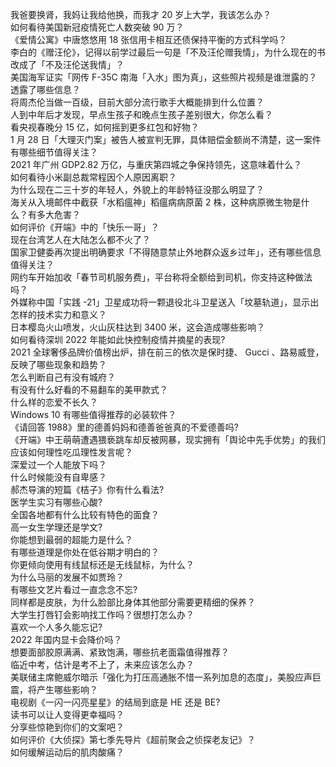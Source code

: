 我爸要换肾，我妈让我给他换，而我才 20 岁上大学，我该怎么办？  
如何看待美国新冠疫情死亡人数突破 90 万？  
《爱情公寓》中唐悠悠用 18 张信用卡相互还债保持平衡的方式科学吗？  
李白的《赠汪伦》，记得以前学过最后一句是「不及汪伦赠我情」，为什么现在的书改成了「不及汪伦送我情」？  
美国海军证实「网传 F-35C 南海「入水」图为真」，这些照片视频是谁泄露的？透露了哪些信息？  
将周杰伦当做一百级，目前大部分流行歌手大概能排到什么位置？  
人到中年后才发现，早点生孩子和晚点生孩子差别很大，你怎么看？  
看央视春晚分 15 亿，如何摇到更多红包和好物？  
1 月 28 日「大理灭门案」被告人被宣判无罪，具体赔偿金额尚不清楚，这一案件有哪些细节值得关注？  
2021 年广州 GDP2.82 万亿，与重庆第四城之争保持领先，这意味着什么？  
如何看待小米副总裁常程因个人原因离职？  
为什么现在二三十岁的年轻人，外貌上的年龄特征没那么明显了？  
海关从入境邮件中截获「水稻瘟神」稻瘟病病原菌 2 株，这种病原微生物是什么？有多大危害？  
如何评价《开端》中的「快乐一哥」？  
现在台湾艺人在大陆怎么都不火了？  
国家卫健委再次提出明确要求「不得随意禁止外地群众返乡过年」，还有哪些信息值得关注？  
网约车开始加收「春节司机服务费」，平台称将全额给到司机，你支持这种做法吗？  
外媒称中国「实践 -21」卫星成功将一颗退役北斗卫星送入「坟墓轨道」，显示出怎样的技术实力和意义？  
日本樱岛火山喷发，火山灰柱达到 3400 米，这会造成哪些影响？  
如何看待深圳 2022 年能如此快控制疫情并摘星的表现?  
2021 全球奢侈品牌价值榜出炉，排在前三的依次是保时捷、 Gucci 、路易威登，反映了哪些现象和趋势？  
怎么判断自己有没有城府？  
有没有什么好看的不易翻车的美甲款式？  
什么样的恋爱不长久？  
Windows 10 有哪些值得推荐的必装软件？  
《请回答 1988》里的德善妈妈和德善爸爸真的不爱德善吗?  
《开端》中王萌萌遭遇猥亵跳车却反被网暴，现实拥有「舆论中先手优势」的我们应该如何理性吃瓜理性发言呢？  
深爱过一个人能放下吗？  
什么时候能没有自卑感？  
郝杰导演的短篇《桔子》你有什么看法?  
医学生实习有哪些心酸?  
全国各地都有什么比较有特色的面食？  
高一女生学理还是学文?  
你能想到最弱的超能力是什么？  
有哪些道理是你处在低谷期才明白的？  
你更倾向使用有线鼠标还是无线鼠标，为什么？  
为什么马丽的发展不如贾玲？  
有哪些文艺片看过一直念念不忘?  
同样都是皮肤，为什么脸部比身体其他部分需要更精细的保养？  
大学生打唇钉会影响找工作吗？很想打怎么办？  
喜欢一个人多久能忘记?  
2022 年国内显卡会降价吗？  
想要面部胶原满满、紧致饱满，哪些抗老面霜值得推荐？  
临近中考，估计是考不上了，未来应该怎么办？  
美联储主席鲍威尔暗示「强化为打压高通胀不惜一系列加息的态度」，美股应声巨震，将产生哪些影响？  
电视剧《一闪一闪亮星星》的结局到底是 HE 还是 BE?  
读书可以让人变得更幸福吗？  
分享些惊艳到你们的文案吧？  
如何评价《大侦探》第七季先导片《超前聚会之侦探老友记》？  
如何缓解运动后的肌肉酸痛？  

